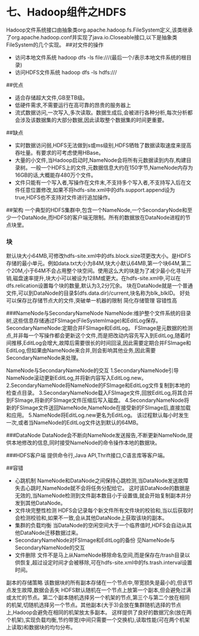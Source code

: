 # 七、Hadoop组件之HDFS

Hadoop文件系统接口由抽象类org.apache.hadoop.fs.FileSystem定义,该类继承了org.apache.hadoop.conf并实现了java.io.Closeable接口,以下是抽象类FileSystem的几个实现。
##对文件的操作
+ 访问本地文件系统
hadoop dfs -ls file:///(最后一个/表示本地文件系统的根目录)
+ 访问HDFS文件系统
hadoop dfs -ls hdfs:///

##优点
+ 适合存储超大文件,GB至TB级。
+ 低硬件需求,不需要运行在高可靠的昂贵的服务器上
+ 流式数据访问,一次写入,多次读取。数据生成后,会被进行各种分析,每次分析都会涉及该数据集的大部分数据,因此读取整个数据集的时间更重要。

##缺点
+ 实时数据访问弱,HDFS无法做到s或ms级别,HDFS牺牲了数据读取速度来提高吞吐量。有要求的可考虑使用HBase。
+ 大量的小文件,当Hadoop启动时,NameNode会将所有元数据读到内存,构建目录树。一般一个HDFS上的文件,元数据信息大约在150字节,NameNode内存为16GB的话,大概能存480万个文件。
+ 文件只能有一个写入者,写操作在文件末,不支持多个写入者,不支持写入后在文件任意位置修改,如果不将hdfs-site.xml中的dfs.support.append设为true,HDFS也不支持对文件进行追加操作。

##架构
一个典型的HDFS集群中,包含一个NameNode,一个SecondaryNode和至少一个DataNode,而HDFS的客户端无限制。所有的数据放在DataNode进程的节点块里。
### 块
默认块大小64MB,可修改hdfs-site.xml中的dfs.block.size项更改大小。是HDFS存储的最小单元。例如data.txt大小为84M,块大小默认64MB,第一个块64M,第二个20M,小于64M不会占用整个块空间。使用这么大的块是为了减少最小化寻址开销,磁盘速率提升,块大小可以被设为128M或更大。在hdfs-site.xml中,可以在dfs.relication设置每个块的数量,默认为3,2分冗余。
块在DataNode就是一个普通文件,可以到DataNode的目录$(dfs.data.dir)/current,块名称为blk_blkID。
好处
可以保存比存储节点大的文件,突破单一机器的限制
简化存储管理
容错性高

###NameNode与SecondaryNameNode
NameNode:维护整个文件系统的目录树,这些信息存储通过FSImage(FileSystemImage)和EditLog保存。
SecondaryNameNode:定期合并FSImage和EditLog。
FSImage是元数据的检测点,并非每一个写操作都会更新这个文件,而是把改动内容先写入到EditLog,随着时间推移,EditLog会增大,故障后需要很长的时间回滚,因此需要定期合并FSImage和EditLog,但如果由NameNode来合并,则会影响其他业务,因此需要SecondaryNameNode来处理。

NameNode与SecondaryNameNode的交互
1.SecondaryNameNode引导NameNode滚动更新EditLog,并将新内容写入EditLog.new。
2.SecondaryNameNode将NameNode的FSImage和EditLog文件复制到本地的检查点目录。
3.SecondaryNameNode载入FSImage文件,回放EditLog,将其合并到FSImage,将新的FSImage文件压缩后写入磁盘。
4.SecondaryNameNode将新的FSImage文件送回NameNode,NameNode在接受新的FSImage后,直接加载和应用。
5.NameNode将EditLog.new更名为EditLog。
该过程默认每小时发生一次,或者当NameNode的EditLog文件达到默认的64MB。

###DataNode
DataNode会不断向NameNode发送报告,不断更新NameNode,提供本地修改的信息,同时接受NameNode的命令操作本地的数据块。

###HDFS客户端
提供命令行,Java API,Thrift接口,C语言库等客户端。

##容错
+ 心跳机制
NameNode和DataNode之间保持心跳检测,当DataNode发送故障失去心跳时,NameNode就不会将任务分配给它。
这时该DataNode的数据是无效的,当NameNode检测到文件副本数目小于设置值,就会开始复制副本并分发到其他DataNode。
+ 文件块完整性检测
HDFS会记录每个新文件所有文件块的校验和,当以后获取时会检测校验和,如果不一致,会从其他DataNode上获取该块的副本。
+ 集群的负载均衡
当DataNode的空闲空间大于一个临界值时,HDFS会自动从其他DataNode迁移数据过来。
+ SecondaryNameNode对FSImage和EditLog的备份
见NameNode与SecondaryNameNode的交互
+ 文件删除
文件不是马上从NameNode移除命名空间,而是保存在/trash目录以供恢复,超过设定时间才会被移除,可在hdfs-site.xml中的fs.trash.interval设置时间。

副本的存储策略
该数据块的所有副本存储在一个节点中,带宽损失是最小的,但该节点发生故障,数据会丢失
HDFS默认随机在一个节点上放第一个副本,但会避免过满或太忙的节点。第二个副本随机选择另一个机架的节点,第三个与第二个放在相同的机架,切随机选择另一个节点。其他副本(大于3)会放在集群随机选择的节点上,Hadoop会避免在相同的机架放太多副本。
这样提供了良好的数据冗余(放在两个机架),实现负载均衡,节约带宽(中间只需要一个交换机),读取性能(可在两个机架上读取)和数据块的均匀分布。
